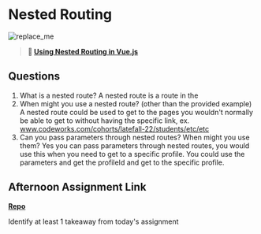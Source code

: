 # Nested Routing

![replace_me](https://codeworks.blob.core.windows.net/public/assets/img/illustrations/placeholder.svg)

> **📖 [Using Nested Routing in Vue.js](https://codeworksacademy.com/fs-student-guide/resources/wk6/04-Child-Routes)**

## Questions

1. What is a nested route?
  A nested route is a route in the 
2. When might you use a nested route? (other than the provided example)
  A nested route could be used to get to the pages you wouldn't normally be able to get to without having the specific link, ex. www.codeworks.com/cohorts/latefall-22/students/etc/etc
3. Can you pass parameters through nested routes? When might you use them?
  Yes you can pass parameters through nested routes, you would use this when you need to get to a specific profile. You could use the parameters and get the profileId and get to the specific profile.
## Afternoon Assignment Link

**[Repo](https://github.com/maxbennett0/Bloggr)**

Identify at least 1 takeaway from today's assignment
